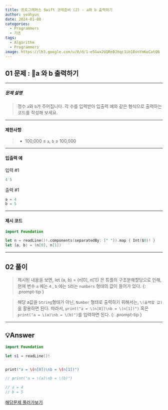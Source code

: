 ```yaml
---
title: 프로그래머스 Swift 코테준비 (2) - a와 b 출력하기
author: yeahyun
date: 2024-01-08
categories:
  - Programmers
  - 기초
tags:
  - Algorithm
  - Programmers
image: https://lh3.google.com/u/0/d/1-e5Gwx2UQReBJhqc3ib1BvoYmKuCatQB
---
```

## 01 문제 : a 와 b 출력하기

---
##### 문제 설명

> 정수 `a`와 `b`가 주어집니다. 각 수를 입력받아 입출력 예와 같은 형식으로 출력하는 코드를 작성해 보세요.

---
#### 제한사항

> - 100,000 ≤ `a`, `b` ≤ 100,000
  
- ---
#### 입출력 예

입력 #1
```swift
4 5
```

출력 #1
```swift
a = 4
b = 5
```



---

#### 제시 코드

```swift
import Foundation

let n = readLine()!.components(separatedBy: [" "]).map { Int($0)! }
let (a, b) = (n[0], n[1])
```



---

## 02 풀이

>제시된 내용을 보면,
>let (a, b) = (n[0], n[1]) 은 튜플의 구조분해할당으로 인해, 
현재 변수 `a` 에는 `4` , `b` 에는 `5`라는 `numbers` 형태의 값이 들어가 있다.
{: .prompt-tip }

>해당 a값을 `String`형태가 아닌, `Number` 형태로 출력하기 위해서는,  `\(출력할 값)` 을 활용하면 된다.
>따라서, `print("a = \(n[0])\nb = \(n[1])")` 혹은 `print("a = \(a)\nb = \(b)")`를 입력하면 된다.
>{: .prompt-tip }



---

## 💡Answer

```swift
import Foundation

let s1 = readLine()!


print("a = \(n[0])\nb = \(n[1])")

// print("a = \(a)\nb = \(b)")

// a = 4
// b = 5
```


[해당문제 풀러가보기](https://school.programmers.co.kr/learn/courses/30/lessons/181951)